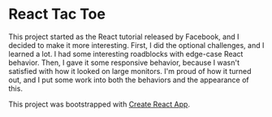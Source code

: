 <h1>React Tac Toe</h1>

This project started as the React tutorial released by Facebook, and I decided to make it more interesting. 
First, I did the optional challenges, and I learned a lot. I had some interesting roadblocks with edge-case React behavior.
Then, I gave it some responsive behavior, because I wasn't satisfied with how it looked on large monitors.  I'm proud of how it turned out, and I put some work into both the behaviors and the appearance of this.

This project was bootstrapped with [Create React App](https://github.com/facebook/create-react-app).
